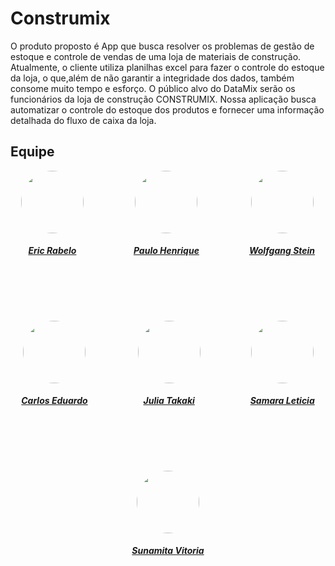 # Construmix

O produto proposto é App que busca resolver os problemas de gestão de estoque e controle de vendas de uma loja de materiais de construção. Atualmente, o cliente utiliza planilhas excel para fazer o controle do estoque da loja, o que,além de não garantir a  integridade dos dados, também consome muito tempo e esforço. O público alvo do DataMix serão os funcionários da loja de construção CONSTRUMIX. Nossa aplicação busca automatizar o controle do estoque dos produtos e fornecer uma informação detalhada do fluxo de caixa da loja.

## Equipe

<center>

<div style="display: flex; flex-direction: row; gap: 80px; flex-wrap: wrap; justify-content: center;" >
    <div>
        <a href="https://github.com/rabelzx">
                <img style="border-radius: 50%;"         src="https://github.com/rabelzx.png" width="100px;"/>
                <h5 class="text-center">Eric Rabelo</h5>
        </a>
    </div>
    <div>
        <a href="https://github.com/paulomh">
                <img style="border-radius: 50%;"   src="https://github.com/paulomh.png" width="100px;"/>
                <h5 class="text-center">Paulo Henrique</h5>
        </a>
    </div>
    <div>
        <a href="https://github.com/WolffStein">
                <img style="border-radius: 50%;"         src="https://github.com/WolffStein.png" width="100px;"/>
                <h5 class="text-center">Wolfgang Stein</h5>
        </a>
    </div>
    <div>
        <a href="https://github.com/Carlos-kadu">
                <img style="border-radius: 50%;"         src="https://github.com/Carlos-kadu.png" width="100px;"/>
                <h5 class="text-center">Carlos Eduardo</h5>
        </a>
    </div>
    <div>
        <a href="https://github.com/juliatakaki">
                <img style="border-radius: 50%;"         src="https://github.com/juliatakaki.png" width="100px;"/>
                <h5 class="text-center">Julia Takaki</h5>
        </a>
    </div>
    <div>
        <a href="https://github.com/samarawwleticia">
                <img style="border-radius: 50%;"         src="https://github.com/samarawwleticia.png" width="100px;"/>
                <h5 class="text-center">Samara Leticia</h5>
        </a>
    </div>
    <div>
        <a href="https://github.com/Sunamit">
                <img style="border-radius: 50%;"         src="https://github.com/Sunamit.png" width="100px;"/>
                <h5 class="text-center">Sunamita Vitoria</h5>
        </a>
    </div>
</div>
    
</center>